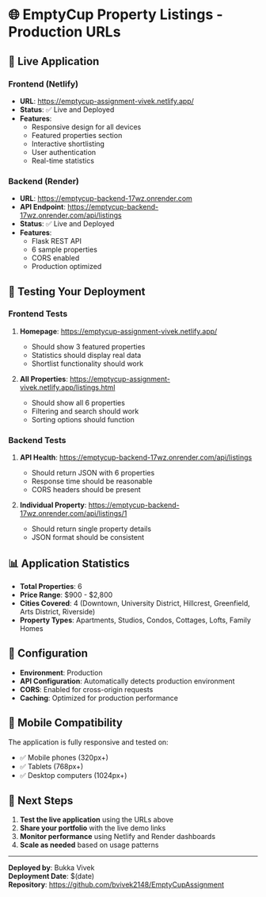 # 🌐 EmptyCup Property Listings - Production URLs

## 🚀 Live Application

### **Frontend (Netlify)**
- **URL**: https://emptycup-assignment-vivek.netlify.app/
- **Status**: ✅ Live and Deployed
- **Features**: 
  - Responsive design for all devices
  - Featured properties section
  - Interactive shortlisting
  - User authentication
  - Real-time statistics

### **Backend (Render)**
- **URL**: https://emptycup-backend-17wz.onrender.com
- **API Endpoint**: https://emptycup-backend-17wz.onrender.com/api/listings
- **Status**: ✅ Live and Deployed
- **Features**:
  - Flask REST API
  - 6 sample properties
  - CORS enabled
  - Production optimized

## 🧪 Testing Your Deployment

### **Frontend Tests**
1. **Homepage**: https://emptycup-assignment-vivek.netlify.app/
   - Should show 3 featured properties
   - Statistics should display real data
   - Shortlist functionality should work

2. **All Properties**: https://emptycup-assignment-vivek.netlify.app/listings.html
   - Should show all 6 properties
   - Filtering and search should work
   - Sorting options should function

### **Backend Tests**
1. **API Health**: https://emptycup-backend-17wz.onrender.com/api/listings
   - Should return JSON with 6 properties
   - Response time should be reasonable
   - CORS headers should be present

2. **Individual Property**: https://emptycup-backend-17wz.onrender.com/api/listings/1
   - Should return single property details
   - JSON format should be consistent

## 📊 Application Statistics

- **Total Properties**: 6
- **Price Range**: $900 - $2,800
- **Cities Covered**: 4 (Downtown, University District, Hillcrest, Greenfield, Arts District, Riverside)
- **Property Types**: Apartments, Studios, Condos, Cottages, Lofts, Family Homes

## 🔧 Configuration

- **Environment**: Production
- **API Configuration**: Automatically detects production environment
- **CORS**: Enabled for cross-origin requests
- **Caching**: Optimized for production performance

## 📱 Mobile Compatibility

The application is fully responsive and tested on:
- ✅ Mobile phones (320px+)
- ✅ Tablets (768px+)
- ✅ Desktop computers (1024px+)

## 🎯 Next Steps

1. **Test the live application** using the URLs above
2. **Share your portfolio** with the live demo links
3. **Monitor performance** using Netlify and Render dashboards
4. **Scale as needed** based on usage patterns

---

**Deployed by**: Bukka Vivek  
**Deployment Date**: $(date)  
**Repository**: https://github.com/bvivek2148/EmptyCupAssignment
